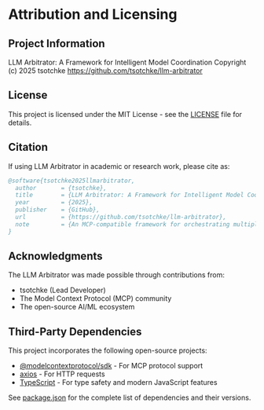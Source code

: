 # Attribution and Licensing

## Project Information

LLM Arbitrator: A Framework for Intelligent Model Coordination
Copyright (c) 2025 tsotchke
https://github.com/tsotchke/llm-arbitrator

## License

This project is licensed under the MIT License - see the [LICENSE](../LICENSE) file for details.

## Citation

If using LLM Arbitrator in academic or research work, please cite as:

```bibtex
@software{tsotchke2025llmarbitrator,
  author       = {tsotchke},
  title        = {LLM Arbitrator: A Framework for Intelligent Model Coordination},
  year         = {2025},
  publisher    = {GitHub},
  url          = {https://github.com/tsotchke/llm-arbitrator},
  note         = {An MCP-compatible framework for orchestrating multiple language models through capability-based routing}
}
```

## Acknowledgments

The LLM Arbitrator was made possible through contributions from:

- tsotchke (Lead Developer)
- The Model Context Protocol (MCP) community
- The open-source AI/ML ecosystem

## Third-Party Dependencies

This project incorporates the following open-source projects:

- [@modelcontextprotocol/sdk](https://github.com/modelcontextprotocol/mcp) - For MCP protocol support
- [axios](https://github.com/axios/axios) - For HTTP requests
- [TypeScript](https://www.typescriptlang.org/) - For type safety and modern JavaScript features

See [package.json](../package.json) for the complete list of dependencies and their versions.
